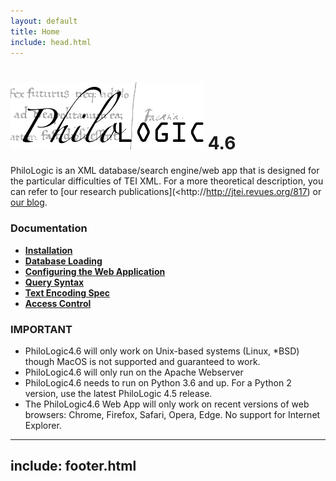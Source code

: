 ```yaml
---
layout: default
title: Home
include: head.html
---
```


![alt text](../www/app/assets/img/philo.png) 4.6
===========

PhiloLogic is an XML database/search engine/web app that is designed
for the particular difficulties of TEI XML.  For a more theoretical
description, you can refer to [our research publications](<http://http://jtei.revues.org/817) or [our blog](<http://artfl.blogspot.com>).

### Documentation

-   [**Installation**](installation.md)
-   [**Database Loading**](database_loading.md)
-   [**Configuring the Web Application**](configure_web_app.md)
-   [**Query Syntax**](query_syntax.md)
-   [**Text Encoding Spec**](encoding_spec.md)
-   [**Access Control**](access_control.md)

### IMPORTANT ###
* PhiloLogic4.6 will only work on Unix-based systems (Linux, *BSD) though MacOS is not supported and guaranteed to work.
* PhiloLogic4.6 will only run on the Apache Webserver
* PhiloLogic4.6 needs to run on Python 3.6 and up. For a Python 2 version, use the latest PhiloLogic 4.5 release.
* The PhiloLogic4.6 Web App will only work on recent versions of web browsers: Chrome, Firefox, Safari, Opera, Edge. No support for Internet Explorer.

---
include: footer.html
---
